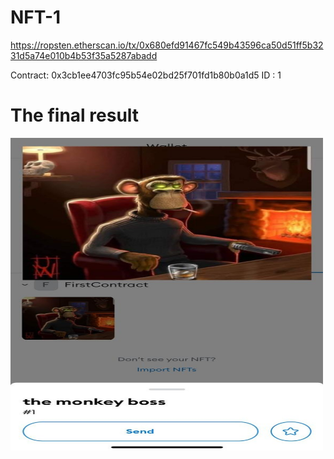 # NFT-1

https://ropsten.etherscan.io/tx/0x680efd91467fc549b43596ca50d51ff5b3231d5a74e010b4b53f35a5287abadd

Contract: 0x3cb1ee4703fc95b54e02bd25f701fd1b80b0a1d5
ID : 1


<h1> The final result </h1>
<img src="https://github.com/taftouf/NFT-1/blob/main/Nft-1.jpeg" alt="the final result" width="500" height="500">
 
